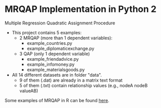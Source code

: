 # MRQAP Implementation in Python 2
Multiple Regression Quadratic Assignment Procedure

- This project contains 5 examples:
  - 2 MRQAP (more than 1 dependent variables):
    - example_countries.py
    - example_diplomaticexchange.py
  - 3 QAP (only 1 dependent variable)
    - example_friendadvice.py
    - example_infomoney.py
    - example_materialsgoods.py
- All 14 different datasets are in folder "data".
  - 9 of them (.dat) are already in a matrix text format 
  - 5 of them (.txt) contain relationship values (e.g., nodeA nodeB valueAB)


Some examples of MRQAP in R can be found [here](https://github.com/lisette-espin/mrqap-r "MRQAP in R").
